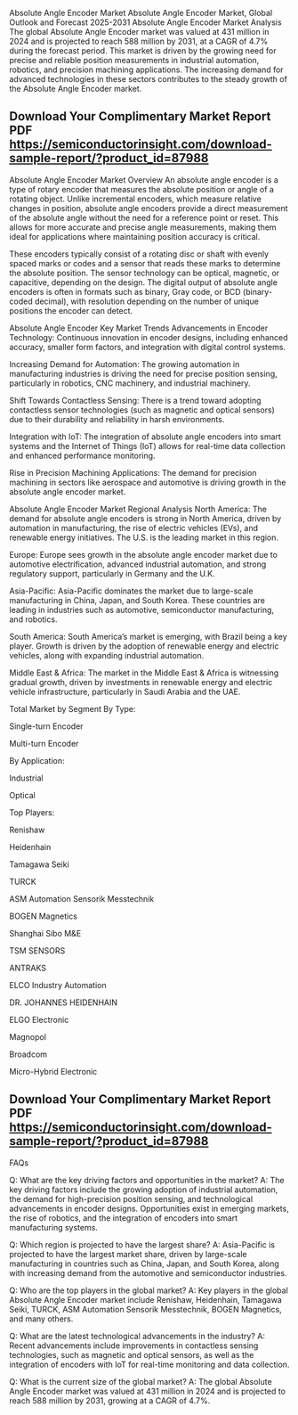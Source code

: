 
Absolute Angle Encoder Market
Absolute Angle Encoder Market, Global Outlook and Forecast 2025-2031
Absolute Angle Encoder Market Analysis
The global Absolute Angle Encoder market was valued at 431 million in 2024 and is projected to reach 588 million by 2031, at a CAGR of 4.7% during the forecast period. This market is driven by the growing need for precise and reliable position measurements in industrial automation, robotics, and precision machining applications. The increasing demand for advanced technologies in these sectors contributes to the steady growth of the Absolute Angle Encoder market.

## Download Your Complimentary Market  Report PDF https://semiconductorinsight.com/download-sample-report/?product_id=87988 

Absolute Angle Encoder Market Overview
An absolute angle encoder is a type of rotary encoder that measures the absolute position or angle of a rotating object. Unlike incremental encoders, which measure relative changes in position, absolute angle encoders provide a direct measurement of the absolute angle without the need for a reference point or reset. This allows for more accurate and precise angle measurements, making them ideal for applications where maintaining position accuracy is critical.

These encoders typically consist of a rotating disc or shaft with evenly spaced marks or codes and a sensor that reads these marks to determine the absolute position. The sensor technology can be optical, magnetic, or capacitive, depending on the design. The digital output of absolute angle encoders is often in formats such as binary, Gray code, or BCD (binary-coded decimal), with resolution depending on the number of unique positions the encoder can detect.


Absolute Angle Encoder Key Market Trends
Advancements in Encoder Technology: Continuous innovation in encoder designs, including enhanced accuracy, smaller form factors, and integration with digital control systems.

Increasing Demand for Automation: The growing automation in manufacturing industries is driving the need for precise position sensing, particularly in robotics, CNC machinery, and industrial machinery.

Shift Towards Contactless Sensing: There is a trend toward adopting contactless sensor technologies (such as magnetic and optical sensors) due to their durability and reliability in harsh environments.

Integration with IoT: The integration of absolute angle encoders into smart systems and the Internet of Things (IoT) allows for real-time data collection and enhanced performance monitoring.

Rise in Precision Machining Applications: The demand for precision machining in sectors like aerospace and automotive is driving growth in the absolute angle encoder market.


Absolute Angle Encoder Market Regional Analysis
North America: The demand for absolute angle encoders is strong in North America, driven by automation in manufacturing, the rise of electric vehicles (EVs), and renewable energy initiatives. The U.S. is the leading market in this region.

Europe: Europe sees growth in the absolute angle encoder market due to automotive electrification, advanced industrial automation, and strong regulatory support, particularly in Germany and the U.K.

Asia-Pacific: Asia-Pacific dominates the market due to large-scale manufacturing in China, Japan, and South Korea. These countries are leading in industries such as automotive, semiconductor manufacturing, and robotics.

South America: South America’s market is emerging, with Brazil being a key player. Growth is driven by the adoption of renewable energy and electric vehicles, along with expanding industrial automation.

Middle East & Africa: The market in the Middle East & Africa is witnessing gradual growth, driven by investments in renewable energy and electric vehicle infrastructure, particularly in Saudi Arabia and the UAE.


Total Market by Segment
By Type:

Single-turn Encoder

Multi-turn Encoder

By Application:

Industrial

Optical

Top Players:

Renishaw

Heidenhain

Tamagawa Seiki

TURCK

ASM Automation Sensorik Messtechnik

BOGEN Magnetics

Shanghai Sibo M&E

TSM SENSORS

ANTRAKS

ELCO Industry Automation

DR. JOHANNES HEIDENHAIN

ELGO Electronic

Magnopol

Broadcom

Micro-Hybrid Electronic

## Download Your Complimentary Market  Report PDF https://semiconductorinsight.com/download-sample-report/?product_id=87988 

FAQs

Q: What are the key driving factors and opportunities in the market?
A: The key driving factors include the growing adoption of industrial automation, the demand for high-precision position sensing, and technological advancements in encoder designs. Opportunities exist in emerging markets, the rise of robotics, and the integration of encoders into smart manufacturing systems.


Q: Which region is projected to have the largest share?
A: Asia-Pacific is projected to have the largest market share, driven by large-scale manufacturing in countries such as China, Japan, and South Korea, along with increasing demand from the automotive and semiconductor industries.


Q: Who are the top players in the global market?
A: Key players in the global Absolute Angle Encoder market include Renishaw, Heidenhain, Tamagawa Seiki, TURCK, ASM Automation Sensorik Messtechnik, BOGEN Magnetics, and many others.


Q: What are the latest technological advancements in the industry?
A: Recent advancements include improvements in contactless sensing technologies, such as magnetic and optical sensors, as well as the integration of encoders with IoT for real-time monitoring and data collection.


Q: What is the current size of the global market?
A: The global Absolute Angle Encoder market was valued at 431 million in 2024 and is projected to reach 588 million by 2031, growing at a CAGR of 4.7%.


